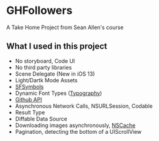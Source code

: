 # GHFollowers
A Take Home Project from Sean Allen's course

## What I used in this project
* No storyboard, Code UI
* No third party libraries
* Scene Delegate (New in iOS 13)
* Light/Dartk Mode Assets
* [SFSymbols](https://developer.apple.com/design/human-interface-guidelines/sf-symbols/overview/)
* Dynamic Font Types ([Typography](https://developer.apple.com/design/human-interface-guidelines/ios/visual-design/typography/))
* [Github API](https://docs.github.com/en/free-pro-team@latest/rest)
* Asynchronous Network Calls, NSURLSession, Codable
* Result Type
* Diffable Data Source
* Downloading images asynchronously, [NSCache](https://developer.apple.com/documentation/foundation/nscache)
* Pagination, detecting the bottom of a UIScrollView
